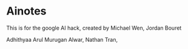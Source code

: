 # Ainotes
This is for the google AI hack, created by Michael Wen, Jordan Bouret

 Adhithyaa Arul Murugan Alwar, Nathan Tran,
